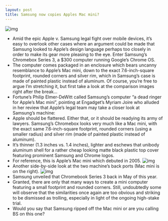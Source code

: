 ```yaml
---
layout: post
title: Samsung now copies Apples Mac mini?
---
```

![img](http://media.idownloadblog.com/wp-content/uploads/2012/08/Samsung-Chromebook-Series-3.jpg)
* Amid the epic Apple v. Samsung legal fight over mobile devices, it’s easy to overlook other cases where an argument could be made that Samsung looked to Apple’s design language perhaps too closely in order to make its gear more pleasing to the eye. Enter Samsung’s Chromebox Series 3, a $300 computer running Google’s Chrome OS.
* The computer comes packaged in an enclosure which bears uncanny resemblance to Apple’s Mac mini, down to the exact 7.6-inch-square footprint, rounded corners and silver rim, which in Samsung’s case is made of painted plastic instead of aluminum. Of course, you’re free to argue I’m stretching it, but first take a look at the comparison images right after the break…
* Fortune’s Philip Elmer-DeWitt called Samsung’s computer “a dead ringer for Apple’s Mac mini”, pointing at Engadget’s Myriam Joire who alluded in her review that Apple’s legal team may take a closer look at Samsung’s machine:
* Apple should be flattered. Either that, or it should be readying its army of lawyers. Samsung’s Chromebox looks very much like a Mac mini, with the exact same 7.6-inch-square footprint, rounded corners (using a smaller radius) and silver rim (made of painted plastic instead of aluminum).
* It’s thinner (1.3 inches vs. 1.4 inches), lighter and eschews that unibody aluminum shell for a rather cheap looking matte black plastic top cover featuring prominent Samsung and Chrome logos.
* For reference, this is Apple’s Mac mini which debuted in 2005.
![img](http://media.idownloadblog.com/wp-content/uploads/2012/08/Mac-mini-front-left-angled.jpg)
* Another side-by-side look at the two machine’s back ports (Mac mini is on the right).
![img](http://media.idownloadblog.com/wp-content/uploads/2012/08/Samsung-Chromebook-Series-3-and-Apple-Mac-mini-back-ports.jpg)
* Samsung unveiled that Chromebook Series 3 back in May of this year.
* Granted, there are only that many ways to create a mini computer featuring a small footprint and rounded corners. Still, undoubtedly some will observe that the similarities once again are too obvious and striking to be dismissed as trolling, especially in light of the ongoing high-stake trial.
* Would you say that Samsung ripped off the Mac mini or are you calling BS on this one?

